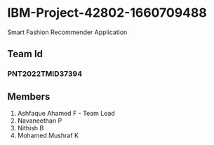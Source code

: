 # IBM-Project-42802-1660709488
Smart Fashion Recommender Application

## Team Id
### PNT2022TMID37394

## Members
1. Ashfaque Ahamed F - Team Lead
2. Navaneethan P
3. Nithish B
4. Mohamed Mushraf K
